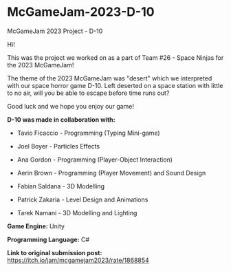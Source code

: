 # McGameJam-2023-D-10
McGameJam 2023 Project - D-10

Hi!

This was the project we worked on as a part of Team #26 - Space Ninjas for the 2023 McGameJam!

The theme of the 2023 McGameJam was "desert" which we interpreted with our space horror game D-10. Left deserted on a space station with little to no air, will you be able to escape before time runs out?

Good luck and we hope you enjoy our game!

**D-10 was made in collaboration with:**

- Tavio Ficaccio - Programming (Typing Mini-game)

- Joel Boyer - Particles Effects

- Ana Gordon - Programming (Player-Object Interaction)

- Aerin Brown - Programming (Player Movement) and Sound Design

- Fabian Saldana - 3D Modelling

- Patrick Zakaria - Level Design and Animations

- Tarek Namani - 3D Modelling and Lighting


**Game Engine:** Unity

**Programming Language:** C#

**Link to original submission post:** https://itch.io/jam/mcgamejam2023/rate/1868854
